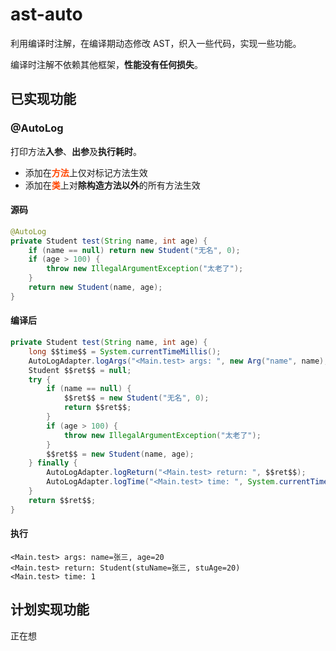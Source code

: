 # ast-auto
利用编译时注解，在编译期动态修改 AST，织入一些代码，实现一些功能。

编译时注解不依赖其他框架，**性能没有任何损失**。

## 已实现功能

### @AutoLog

打印方法**入参**、**出参**及**执行耗时**。

* 添加在<font color=#FF4500>**方法**</font>上仅对标记方法生效
* 添加在<font color=#FF4500>**类**</font>上对**除构造方法以外**的所有方法生效

#### 源码

```java
@AutoLog
private Student test(String name, int age) {
    if (name == null) return new Student("无名", 0);
    if (age > 100) {
        throw new IllegalArgumentException("太老了");
    }
    return new Student(name, age);
}
```

#### 编译后

```java
private Student test(String name, int age) {
    long $$time$$ = System.currentTimeMillis();
    AutoLogAdapter.logArgs("<Main.test> args: ", new Arg("name", name), new Arg("age", age));
    Student $$ret$$ = null;
    try {
        if (name == null) {
            $$ret$$ = new Student("无名", 0);
            return $$ret$$;
        }
        if (age > 100) {
            throw new IllegalArgumentException("太老了");
        }
        $$ret$$ = new Student(name, age);
    } finally {
        AutoLogAdapter.logReturn("<Main.test> return: ", $$ret$$);
        AutoLogAdapter.logTime("<Main.test> time: ", System.currentTimeMillis() - $$time$$);
    }
    return $$ret$$;
}
```

#### 执行

```
<Main.test> args: name=张三, age=20
<Main.test> return: Student(stuName=张三, stuAge=20)
<Main.test> time: 1
```

## 计划实现功能

正在想
